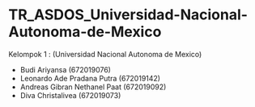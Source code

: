 # TR_ASDOS_Universidad-Nacional-Autonoma-de-Mexico
Kelompok 1 : (Universidad Nacional Autonoma de Mexico)
- Budi Ariyansa (672019076)
- Leonardo Ade Pradana Putra (672019142)
- Andreas Gibran Nethanel Paat (672019092)
- Diva Christalivea (672019073)
